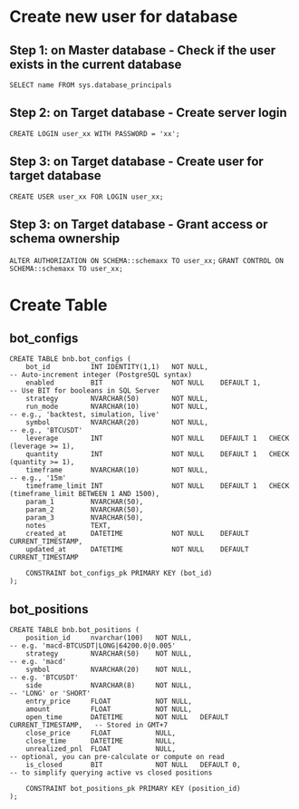 # Create new user for database

## Step 1: on Master database - Check if the user exists in the current database
`SELECT name FROM sys.database_principals`

## Step 2: on Target database - Create server login
`CREATE LOGIN user_xx WITH PASSWORD = 'xx';`

## Step 3: on Target database -  Create user for target database
`CREATE USER user_xx FOR LOGIN user_xx;`

## Step 3: on Target database -  Grant access or schema ownership
`ALTER AUTHORIZATION ON SCHEMA::schemaxx TO user_xx;`
`GRANT CONTROL ON SCHEMA::schemaxx TO user_xx;`


# Create Table
## bot_configs
```
CREATE TABLE bnb.bot_configs (
    bot_id          INT IDENTITY(1,1)   NOT NULL,                                       -- Auto-increment integer (PostgreSQL syntax)
    enabled         BIT                 NOT NULL    DEFAULT 1,                          -- Use BIT for booleans in SQL Server
    strategy        NVARCHAR(50)        NOT NULL,
    run_mode        NVARCHAR(10)        NOT NULL,                                       -- e.g., 'backtest, simulation, live'
    symbol          NVARCHAR(20)        NOT NULL,                                       -- e.g., 'BTCUSDT'
    leverage        INT                 NOT NULL    DEFAULT 1   CHECK (leverage >= 1),
    quantity        INT                 NOT NULL    DEFAULT 1   CHECK (quantity >= 1),
    timeframe       NVARCHAR(10)        NOT NULL,                                       -- e.g., '15m'
    timeframe_limit INT                 NOT NULL    DEFAULT 1   CHECK (timeframe_limit BETWEEN 1 AND 1500),
    param_1         NVARCHAR(50),
    param_2         NVARCHAR(50),
    param_3         NVARCHAR(50),
    notes           TEXT,
    created_at      DATETIME            NOT NULL    DEFAULT CURRENT_TIMESTAMP,
    updated_at      DATETIME            NOT NULL    DEFAULT CURRENT_TIMESTAMP
    
	CONSTRAINT bot_configs_pk PRIMARY KEY (bot_id)
);

```

## bot_positions
```
CREATE TABLE bnb.bot_positions (
    position_id     nvarchar(100)   NOT NULL,                               -- e.g. 'macd-BTCUSDT|LONG|64200.0|0.005'
    strategy        NVARCHAR(50)    NOT NULL,                               -- e.g. 'macd'
    symbol          NVARCHAR(20)    NOT NULL,                               -- e.g. 'BTCUSDT'
    side            NVARCHAR(8)     NOT NULL,                               -- 'LONG' or 'SHORT'
    entry_price     FLOAT           NOT NULL,
    amount          FLOAT           NOT NULL,
    open_time       DATETIME        NOT NULL   DEFAULT CURRENT_TIMESTAMP,   -- Stored in GMT+7
    close_price     FLOAT           NULL,
    close_time      DATETIME        NULL,
    unrealized_pnl  FLOAT           NULL,                                   -- optional, you can pre-calculate or compute on read
    is_closed       BIT             NOT NULL   DEFAULT 0,                   -- to simplify querying active vs closed positions

    CONSTRAINT bot_positions_pk PRIMARY KEY (position_id)
);

```